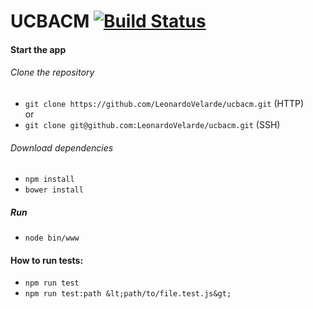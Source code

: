# UCBACM [![Build Status](https://travis-ci.org/LeonardoVelarde/ucbacm.svg?branch=master)](https://travis-ci.org/LeonardoVelarde/ucbacm)

#### Start the app

###### Clone the repository
- `git clone https://github.com/LeonardoVelarde/ucbacm.git` (HTTP)
<br>or
- `git clone git@github.com:LeonardoVelarde/ucbacm.git` (SSH)

###### Download dependencies
- `npm install`
- `bower install`

##### Run
- `node bin/www`

#### How to run tests:
- `npm run test`
- `npm run test:path &lt;path/to/file.test.js&gt;`
